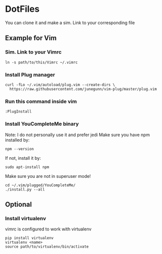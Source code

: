 # DotFiles

You can clone it and make a sim. Link to your corresponding file

## Example for Vim
### Sim. Link to your Vimrc
```  
ln -s path/to/this/Vimrc ~/.vimrc
```
### Install Plug manager
```
curl -fLo ~/.vim/autoload/plug.vim --create-dirs \
  https://raw.githubusercontent.com/junegunn/vim-plug/master/plug.vim
```
### Run this command inside vim
```
:PlugInstall
```

### Install YouCompleteMe binary
Note: I do not personally use it and prefer jedi
Make sure you have npm installed by:
```
npm --version
```
If not, install it by:
```
sudo apt-install npm
```
Make sure you are not in superuser mode!
```
cd ~/.vim/plugged/YouCompleteMe/
./install.py --all
```
## Optional
### Install virtualenv
vimrc is configured to work with virtualenv
```
pip install virtualenv
virtualenv <name>
source path/to/virtualenv/bin/activate
```
